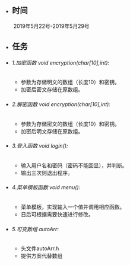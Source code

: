 - ## 时间

  ​	2019年5月22号-2019年5月29号

- ## 任务

- ###### 1.加密函数 void encryption(char[10],int):
  >
  - 参数为存储明文的数组（长度10）和密钥。
  - 加密后密文存储在原数组。

- ###### 2.解密函数 void encryption(char[10],int):
  >
  - 参数为存储密文的数组（长度10）和密钥。
  - 加密后明文存储在原数组。

- ###### 3.登入函数 void login():
  >
  - 输入用户名和密码（密码不能回显），并判断。
  - 输出三次则退出程序。

- ###### 4.菜单模板函数 void menu():
  >
  - 菜单模板，实现输入一个值并调用相应函数。
  - 日后可根据需要快速进行修改。

- ###### 5.可变数组 autoArr:
  >
  - 头文件autoArr.h
  - 提供方案代替数组
